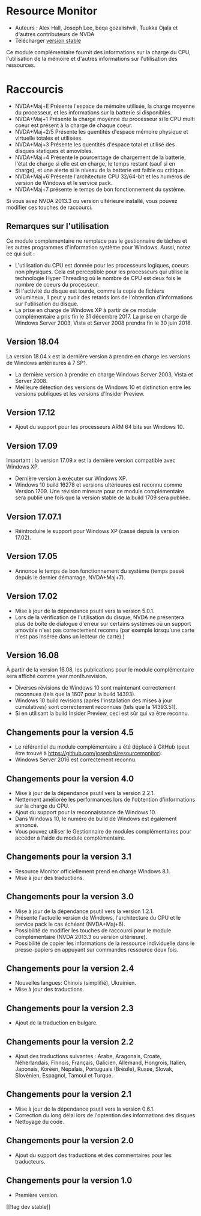 # Resource Monitor #

* Auteurs : Alex Hall, Joseph Lee, beqa gozalishvili, Tuukka Ojala et
  d'autres contributeurs de NVDA
* Télécharger [version stable][1]

Ce module complémentaire fournit des informations sur la charge du CPU,
l'utilisation de la mémoire et d'autres informations sur l'utilisation des
ressources.

# Raccourcis #

* NVDA+Maj+E Présente l'espace de mémoire utilisée, la charge moyenne du
  processeur, et les informations sur la batterie si disponibles.
* NVDA+Maj+1 Présente la charge moyenne du processeur si le CPU multi coeur
  est présent à la charge de chaque coeur.
* NVDA+Maj+2/5 Présente les quentités d'espace mémoire physique et virtuelle
  totales et utilisées.
* NVDA+Maj+3 Présente les quentités d'espace total et utilisé des disques
  statiques et amovibles.
* NVDA+Maj+4 Présente le pourcentage de chargement de la batterie, l'état de
  charge si elle est en charge, le temps restant (sauf si en charge), et une
  alerte si le niveau de la batterie est faible ou critique.
* NVDA+Maj+6 Présente l'architecture CPU 32/64-bit et   les numéros de
  version de Windows et le service pack.
* NVDA+Maj+7 présente le temps de bon fonctionnement du système.

Si vous avez NVDA 2013.3 ou version ultérieure installé, vous pouvez
modifier ces touches de raccourci.

## Remarques sur l'utilisation ##

Ce module complementaire ne remplace pas le gestionnaire de tâches et les
autres programmes d'information système pour Windows. Aussi, notez ce qui
suit :

* L'utilisation du CPU est donnée pour les processeurs logiques, coeurs non
  physiques. Cela est perceptible pour les processeurs qui utilise la
  technologie Hyper Threading où le nombre de CPU est deux fois le nombre de
  coeurs du processeur.
* Si l'activité du disque est lourde, comme la copie de fichiers volumineux,
  il peut y avoir des retards lors de l'obtention d'informations sur
  l'utilisation du disque.
* La prise en charge de Windows XP à partir de ce module complémentaire a
  pris fin le 31 décembre 2017. La prise en charge de Windows Server 2003,
  Vista et Server 2008 prendra fin le 30 juin 2018.

## Version 18.04

La version 18.04.x est la dernière version à prendre en charge les versions
de Windows antérieures à 7 SP1.

* La dernière version à prendre en charge Windows Server 2003, Vista et
  Server 2008.
* Meilleure détection des versions de Windows 10 et distinction entre les
  versions publiques et les versions d'Insider Preview.

## Version 17.12

* Ajout du support pour les processeurs ARM 64 bits sur Windows 10.

## Version 17.09

Important : la version 17.09.x est la dernière version compatible avec
Windows XP.

* Dernière version à exécuter sur Windows XP.
* Windows 10 build 16278 et versions ultérieures est reconnu comme Version
  1709. Une révision mineure pour ce module complémentaire sera publié une
  fois que la version stable de la build 1709 sera publiée.

## Version 17.07.1

* Réintroduire le support pour Windows XP (cassé depuis la version 17.02).

## Version 17.05

* Annonce le temps de bon fonctionnement du système (temps passé depuis le
  dernier démarrage, NVDA+Maj+7).

## Version 17.02

* Mise à jour de la dépendance psutil vers la version 5.0.1.
* Lors de la vérification de l'utilisation du disque, NVDA ne présentera
  plus de boîte de dialogue d'erreur sur certains systèmes où un support
  amovible n'est pas correctement reconnu (par exemple lorsqu'une carte
  n'est pas insérée dans un lecteur de carte).)

## Version 16.08

À partir de la version 16.08, les publications pour le module complémentaire
sera affiché comme year.month.revision.

* Diverses révisions de Windows 10 sont maintenant correctement reconnues
  (tels que la 1607 pour la build 14393).
* Windows 10 build revisions (après l'installation des mises à jour
  cumulatives) sont correctement reconnues (tels que la 14393.51).
* Si en utilisant la build Insider Preview, ceci est sûr qui va être
  reconnu.

## Changements pour la version 4.5 ##

* Le référentiel du module complémentaire a été déplacé à GitHub (peut être
  trouvé à https://github.com/josephsl/resourcemonitor).
* Windows Server 2016 est correctement reconnu.

## Changements pour la version 4.0 ##

* Mise à jour de la dépendance psutil  vers la version 2.2.1.
* Nettement améliorée les performances lors de l'obtention d'informations
  sur la charge du CPU.
* Ajout du support pour la reconnaissance de Windows 10.
* Dans Windows 10, le numéro de build de Windows est également annoncé.
* Vous pouvez utiliser le Gestionnaire de modules complémentaires pour
  accéder à l'aide du module complémentaire.

## Changements pour la version 3.1 ##

* Resource Monitor officiellement prend en charge Windows 8.1.
* Mise à jour des traductions.

## Changements pour la version 3.0 ##

* Mise à jour de la dépendance psutil  vers la version 1.2.1.
* Présente l'actuelle  version de Windows, l'architecture du CPU et le
  service pack le cas échéant (NVDA+Maj+6).
* Possibilité de modifier les touches de raccourci pour le module
  complémentaire (NVDA 2013.3 ou version ultérieure).
* Possibilité de copier les informations de la ressource individuelle dans
  le presse-papiers en appuyant sur commandes ressource deux fois.

## Changements pour la version 2.4 ##

* Nouvelles langues: Chinois (simplifié), Ukrainien.
* Mise à jour des traductions.

## Changements pour la version 2.3 ##

* Ajout de la traduction en bulgare.

## Changements pour la version 2.2 ##

* Ajout des traductions suivantes : Arabe, Aragonais, Croate, Néherlandais,
  Finnois, Français, Galicien, Allemand, Hongrois, Italien, Japonais,
  Koréen, Népalais, Portuguais (Brésile), Russe, Slovak, Slovénien,
  Espagnol, Tamoul et Turque.

## Changements pour la version 2.1 ##

* Mise à jour de la dépendance psutil  vers la version 0.6.1.
* Correction du long délai lors de l'optention des informations des disques
* Nettoyage du code.

## Changements pour la version 2.0 ##

* Ajout du support des traductions et des commentaires pour les traducteurs.

## Changements pour la version 1.0 ##

* Première version.

[[!tag dev stable]]

[1]: https://addons.nvda-project.org/files/get.php?file=rm
